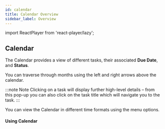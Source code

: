 ```yaml
---
id: calendar
title: Calendar Overview
sidebar_label: Overview
---
```


import ReactPlayer from 'react-player/lazy';

## Calendar

The Calendar provides a view of different tasks, their associated **Due Date**, and **Status**.

You can traverse through months using the left and right arrows above the calendar.

:::note Note
Clicking on a task will display further high-level details – from this pop-up you can also click on the task title which will navigate you to the task.
:::

You can view the Calendar in different time formats using the menu options.

#### Using Calendar

  <ReactPlayer 
  url='https://vimeo.com/473805609/dfd69a7818'
  width="100%"
  controls="true"/>    

<br/>
<br/>